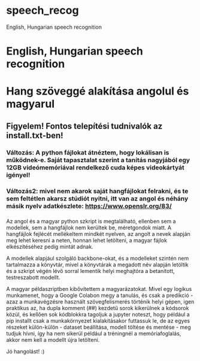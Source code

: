 # speech_recog
English, Hungarian speech recognition

# English, Hungarian speech recognition
# Hang szöveggé alakítása angolul és magyarul

## Figyelem! Fontos telepítési tudnivalók az install.txt-ben!

### Változás: A python fájlokat átnéztem, hogy lokálisan is működnek-e. Saját tapasztalat szerint a tanítás nagyjából egy 12GB videómemóriával rendelkező cuda képes videokártyát igényel!
### Változás2: mivel nem akarok saját hangfájlokat felrakni, és te sem feltétlen akarsz stúdiót nyitni, itt van az angol és néhány másik nyelv adatkészlete: https://www.openslr.org/83/
###

Az angol és a magyar python szkript is megtalálható, ellenben sem a modellek, sem a hangfájlok nem kerültek be, méretgondok miatt.
A hangfájlok fejlécét mellékeltem mindkét nyelven, az angolt a nevek alapján meg lehet keresni a neten, honnan lehet letölteni, a magyar fájlok elkészítéséhez pedig mintát adnak.

A modellek alapjául szolgáló backbone-okat, és a modelleket szintén nem tartalmazza a könyvtár, mivel a könyvtárak a megadott név alapján letöltik és a szkript végén lévő sorral lementik helyi meghajtóra a betanított, testreszabott modellt.

A magyar példaszriptben kibővítettem a magyarázatokat. Mivel egy logikus munkamenet, hogy a Google Colabon megy a tanulás, és csak a predikció - azaz a munkavégzésre használt szövegfelismerés történik helyi gépen, igen praktikus az, ha dupla komment (##) kezdetű sorok kikerülnek a kódsorok közül, és kellően sok kódblokkra tagoljuk a jupyter noteszt, hogy például a pip installt csak a munkakörnyezet kialakításakor futtassuk le, de az egyes részeket külön-külön - dataset beállítása, modell töltése és mentése - meg tudjuk hívni, így ha nem sikerül például a tréningnél a memóriafoglalás, akkor nem kell a modellt újra letölteni.

Jó hangolást! :)

